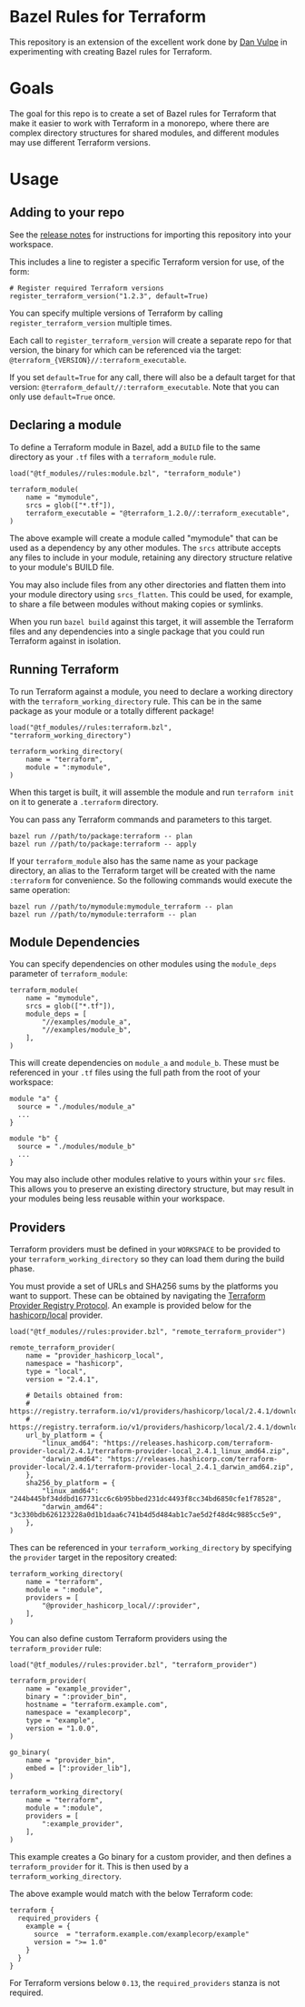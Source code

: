 # Bazel Rules for Terraform

This repository is an extension of the excellent work done by [Dan Vulpe](https://github.com/dvulpe) in experimenting with
creating Bazel rules for Terraform.

# Goals

The goal for this repo is to create a set of Bazel rules for Terraform that make it easier to work with Terraform in a monorepo,
where there are complex directory structures for shared modules, and different modules may use different Terraform versions.

# Usage

## Adding to your repo

See the [release notes](https://github.com/theothertomelliott/bazel-terraform-rules/releases) for instructions for importing this repository into your workspace.

This includes a line to register a specific Terraform version for use, of the form:

```
# Register required Terraform versions
register_terraform_version("1.2.3", default=True)
```

You can specify multiple versions of Terraform by calling `register_terraform_version` multiple times.

Each call to `register_terraform_version` will create a separate repo for that version, the binary for which can be referenced via
the target: `@terraform_{VERSION}//:terraform_executable`.

If you set `default=True` for any call, there will also be a default target for that version: `@terraform_default//:terraform_executable`.
Note that you can only use `default=True` once.

## Declaring a module

To define a Terraform module in Bazel, add a `BUILD` file to the same directory as your `.tf` files with a `terraform_module` rule.

```
load("@tf_modules//rules:module.bzl", "terraform_module")

terraform_module(
    name = "mymodule",
    srcs = glob(["*.tf"]),
    terraform_executable = "@terraform_1.2.0//:terraform_executable",
)
```

The above example will create a module called "mymodule" that can be used as a dependency by any other modules.
The `srcs` attribute accepts any files to include in your module, retaining any directory structure relative to your module's BUILD file.

You may also include files from any other directories and flatten them into your module directory using `srcs_flatten`. This could be used,
for example, to share a file between modules without making copies or symlinks.

When you run `bazel build` against this target, it will assemble the Terraform files and any dependencies into a single package that you could
run Terraform against in isolation.

## Running Terraform

To run Terraform against a module, you need to declare a working directory with the `terraform_working_directory` rule. This can be in the
same package as your module or a totally different package!

```
load("@tf_modules//rules:terraform.bzl", "terraform_working_directory")

terraform_working_directory(
    name = "terraform",
    module = ":mymodule",
)
```

When this target is built, it will assemble the module and run `terraform init` on it to generate a `.terraform` 
directory.

You can pass any Terraform commands and parameters to this target.

```
bazel run //path/to/package:terraform -- plan
bazel run //path/to/package:terraform -- apply
```

If your `terraform_module` also has the same name as your package directory, an alias to the Terraform target
will be created with the name `:terraform` for convenience. So the following commands would execute the same
operation:

```
bazel run //path/to/mymodule:mymodule_terraform -- plan
bazel run //path/to/mymodule:terraform -- plan
```

## Module Dependencies

You can specify dependencies on other modules using the `module_deps` parameter of `terraform_module`:

```
terraform_module(
    name = "mymodule",
    srcs = glob(["*.tf"]),
    module_deps = [
        "//examples/module_a",
        "//examples/module_b",
    ],
)
```

This will create dependencies on `module_a` and `module_b`. These must be referenced in your `.tf` files using
the full path from the root of your workspace:

```
module "a" {
  source = "./modules/module_a"
  ...
}

module "b" {
  source = "./modules/module_b"
  ...
}
```

You may also include other modules relative to yours within your `src` files. This allows you to preserve an
existing directory structure, but may result in your modules being less reusable within your workspace.

## Providers

Terraform providers must be defined in your `WORKSPACE` to be provided to your `terraform_working_directory`
so they can load them during the build phase.

You must provide a set of URLs and SHA256 sums by the platforms you want to support. These can be obtained by
navigating the [Terraform Provider Registry Protocol](https://developer.hashicorp.com/terraform/internals/provider-registry-protocol).
An example is provided below for the [hashicorp/local](https://registry.terraform.io/providers/hashicorp/local/latest) provider.

```
load("@tf_modules//rules:provider.bzl", "remote_terraform_provider")

remote_terraform_provider(
    name = "provider_hashicorp_local",
    namespace = "hashicorp",
    type = "local",
    version = "2.4.1",

    # Details obtained from:
    # https://registry.terraform.io/v1/providers/hashicorp/local/2.4.1/download/linux/amd64
    # https://registry.terraform.io/v1/providers/hashicorp/local/2.4.1/download/darwin/amd64
    url_by_platform = {
        "linux_amd64": "https://releases.hashicorp.com/terraform-provider-local/2.4.1/terraform-provider-local_2.4.1_linux_amd64.zip",
        "darwin_amd64": "https://releases.hashicorp.com/terraform-provider-local/2.4.1/terraform-provider-local_2.4.1_darwin_amd64.zip",
    },
    sha256_by_platform = {
        "linux_amd64": "244b445bf34ddbd167731cc6c6b95bbed231dc4493f8cc34bd6850cfe1f78528",
        "darwin_amd64": "3c330bdb626123228a0d1b1daa6c741b4d5d484ab1c7ae5d2f48d4c9885cc5e9",
    },
)
```

Thes can be referenced in your `terraform_working_directory` by specifying the `provider` target in the repository created:

```
terraform_working_directory(
    name = "terraform",
    module = ":module",
    providers = [
        "@provider_hashicorp_local//:provider",
    ],
)
```

You can also define custom Terraform providers using the `terraform_provider` rule:

```
load("@tf_modules//rules:provider.bzl", "terraform_provider")

terraform_provider(
    name = "example_provider",
    binary = ":provider_bin",
    hostname = "terraform.example.com",
    namespace = "examplecorp",
    type = "example",
    version = "1.0.0",
)

go_binary(
    name = "provider_bin",
    embed = [":provider_lib"],
)

terraform_working_directory(
    name = "terraform",
    module = ":module",
    providers = [
        ":example_provider",
    ],
)
```

This example creates a Go binary for a custom provider, and then defines a `terraform_provider` for it. This is then
used by a `terraform_working_directory`.

The above example would match with the below Terraform code:

```
terraform {
  required_providers {
    example = {
      source  = "terraform.example.com/examplecorp/example"
      version = ">= 1.0"
    }
  }
}
```

For Terraform versions below `0.13`, the `required_providers` stanza is not required.